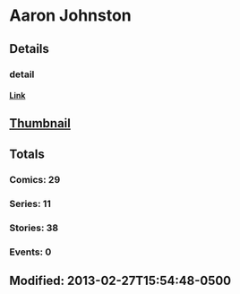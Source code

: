 # Aaron  Johnston 
## Details
### detail
#### [Link](http://marvel.com/comics/creators/10083/aaron_johnston?utm_campaign=apiRef&utm_source=225578a89fc76f3d20fbffda5d17a88d)
## [Thumbnail](http://i.annihil.us/u/prod/marvel/i/mg/f/20/4bfff6b512b4c.jpg)
## Totals
### Comics: 29
### Series: 11
### Stories: 38
### Events: 0
## Modified: 2013-02-27T15:54:48-0500